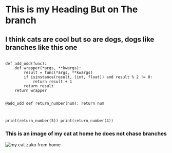 # This is my Heading But on The branch

## I think cats are cool but so are dogs, dogs like branches like this one

<code>
def add_odd(func):
    def wrapper(*args, **kwargs):
        result = func(*args, **kwargs)
        if isinstance(result, (int, float)) and result % 2 != 0:
            return result + 1
        return result
    return wrapper

@add_odd
def return_number(num):
    return num

print(return_number(5))
print(return_number(4))
</code>

### This is an image of my cat at home he does not chase branches 

![my cat zuko from home](https://github.com/user-attachments/assets/bf121d4a-ac88-4555-821d-4907e9866825)

